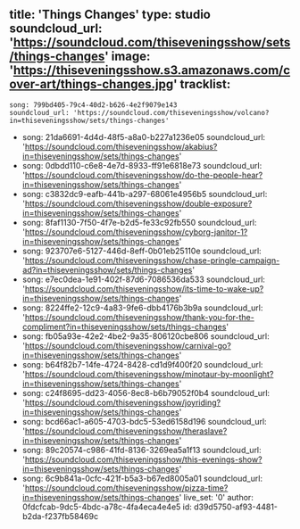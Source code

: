 title: 'Things Changes'
type: studio
soundcloud_url: 'https://soundcloud.com/thiseveningsshow/sets/things-changes'
image: 'https://thiseveningsshow.s3.amazonaws.com/cover-art/things-changes.jpg'
tracklist:
  -
    song: 799bd405-79c4-40d2-b626-4e2f9079e143
    soundcloud_url: 'https://soundcloud.com/thiseveningsshow/volcano?in=thiseveningsshow/sets/things-changes'
  -
    song: 21da6691-4d4d-48f5-a8a0-b227a1236e05
    soundcloud_url: 'https://soundcloud.com/thiseveningsshow/akabius?in=thiseveningsshow/sets/things-changes'
  -
    song: 0dbdd110-c6e8-4e7d-8933-ff91e6818e73
    soundcloud_url: 'https://soundcloud.com/thiseveningsshow/do-the-people-hear?in=thiseveningsshow/sets/things-changes'
  -
    song: c3832dc9-eafb-441b-a297-68061e4956b5
    soundcloud_url: 'https://soundcloud.com/thiseveningsshow/double-exposure?in=thiseveningsshow/sets/things-changes'
  -
    song: 8faf1130-7f50-4f7e-b2d5-fe33c92fb550
    soundcloud_url: 'https://soundcloud.com/thiseveningsshow/cyborg-janitor-1?in=thiseveningsshow/sets/things-changes'
  -
    song: 923707e6-5127-446d-8eff-0b01eb25110e
    soundcloud_url: 'https://soundcloud.com/thiseveningsshow/chase-pringle-campaign-ad?in=thiseveningsshow/sets/things-changes'
  -
    song: e7ec0dea-1e91-402f-87d6-7086536da533
    soundcloud_url: 'https://soundcloud.com/thiseveningsshow/its-time-to-wake-up?in=thiseveningsshow/sets/things-changes'
  -
    song: 8224ffe2-12c9-4a83-9fe6-dbb4176b3b9a
    soundcloud_url: 'https://soundcloud.com/thiseveningsshow/thank-you-for-the-compliment?in=thiseveningsshow/sets/things-changes'
  -
    song: fb05a93e-42e2-4be2-9a35-806120cbe806
    soundcloud_url: 'https://soundcloud.com/thiseveningsshow/carnival-go?in=thiseveningsshow/sets/things-changes'
  -
    song: b64f82b7-14fe-4724-8428-cd1d9f400f20
    soundcloud_url: 'https://soundcloud.com/thiseveningsshow/minotaur-by-moonlight?in=thiseveningsshow/sets/things-changes'
  -
    song: c24f8695-dd23-4056-8ec8-b6b79052f0b4
    soundcloud_url: 'https://soundcloud.com/thiseveningsshow/joyriding?in=thiseveningsshow/sets/things-changes'
  -
    song: bcd66ac1-a605-4703-bdc5-53ed6158d196
    soundcloud_url: 'https://soundcloud.com/thiseveningsshow/theraslave?in=thiseveningsshow/sets/things-changes'
  -
    song: 89c20574-c986-41fd-8136-3269ea5a1f13
    soundcloud_url: 'https://soundcloud.com/thiseveningsshow/this-evenings-show?in=thiseveningsshow/sets/things-changes'
  -
    song: 6c9b841a-0cfc-421f-b5a3-b67ed8005a01
    soundcloud_url: 'https://soundcloud.com/thiseveningsshow/pizza-time?in=thiseveningsshow/sets/things-changes'
live_set: '0'
author: 0fdcfcab-9dc5-4bdc-a78c-4fa4eca4e4e5
id: d39d5750-af93-4481-b2da-f237fb58469c
